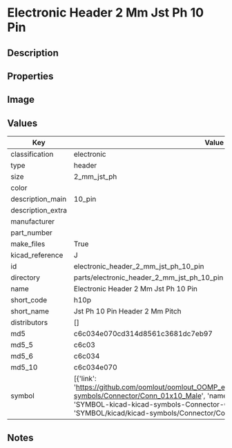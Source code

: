 # Electronic Header 2 Mm Jst Ph 10 Pin

## Description

## Properties


## Image


## Values

| Key | Value |
| --- | --- |
| classification | electronic |
| type | header |
| size | 2_mm_jst_ph |
| color |  |
| description_main | 10_pin |
| description_extra |  |
| manufacturer |  |
| part_number |  |
| make_files | True |
| kicad_reference | J |
| id | electronic_header_2_mm_jst_ph_10_pin |
| directory | parts/electronic_header_2_mm_jst_ph_10_pin |
| name | Electronic Header 2 Mm Jst Ph 10 Pin |
| short_code | h10p |
| short_name | Jst Ph 10 Pin Header 2 Mm Pitch |
| distributors | [] |
| md5 | c6c034e070cd314d8561c3681dc7eb97 |
| md5_5 | c6c03 |
| md5_6 | c6c034 |
| md5_10 | c6c034e070 |
| symbol | [{'link': 'https://github.com/oomlout/oomlout_OOMP_eda_V2/tree/main/SYMBOL/kicad/kicad-symbols/Connector/Conn_01x10_Male', 'name': 'Connector : Conn_01x10_Male', 'id': 'SYMBOL-kicad-kicad-symbols-Connector-Conn_01x10_Male', 'directory': 'SYMBOL/kicad/kicad-symbols/Connector/Conn_01x10_Male/'}] |

## Notes

